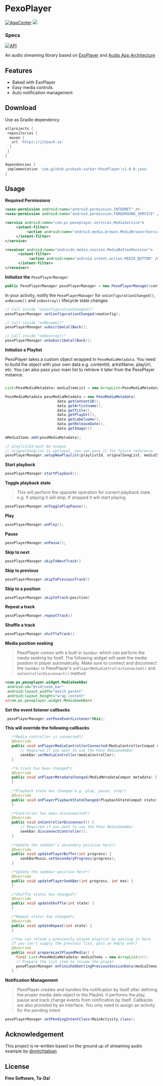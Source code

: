 # PexoPlayer

[![AppCenter](https://build.appcenter.ms/v0.1/apps/d918b5ba-166b-4637-be67-e9567c0b930e/branches/master/badge)](https://build.appcenter.ms/v0.1/apps/d918b5ba-166b-4637-be67-e9567c0b930e/branches/master/badge) [![](https://jitpack.io/v/prokash-sarkar/PexoPlayer.svg)](https://jitpack.io/#prokash-sarkar/PexoPlayer)

### Specs
[![API](https://img.shields.io/badge/API-15%2B-orange.svg?style=flat)](https://android-arsenal.com/api?level=16)

An audio streaming library based on [ExoPlayer](https://exoplayer.dev) and [Audio App Architecture](https://developer.android.com/guide/topics/media-apps/audio-app/building-an-audio-app)  

## Features

  - Baked with ExoPlayer 
  - Easy media controls
  - Auto notification management

## Download

Use as Gradle dependency

```gradle
allprojects {
 repositories {
  maven {
   url 'https://jitpack.io'
  }
 }
}

dependencies {
 implementation 'com.github.prokash-sarkar:PexoPlayer:v1.0.0-java'
}
```

## Usage

**Required Permissions**

```xml
<uses-permission android:name="android.permission.INTERNET" />
<uses-permission android:name="android.permission.FOREGROUND_SERVICE" />

<service android:name="com.ps.pexoplayer.services.MediaService">
     <intent-filter>
          <action android:name="android.media.browse.MediaBrowserService" />
     </intent-filter>
</service>

<receiver android:name="androidx.media.session.MediaButtonReceiver">
      <intent-filter>
           <action android:name="android.intent.action.MEDIA_BUTTON" />
      </intent-filter>
</receiver>
```

**Initialize the** ```PexoPlayerManager```

```Java
public PexoPlayerManager pexoPlayerManager = new PexoPlayerManager(context);
```

In your activity, notify the ```PexoPlayerManager``` for ```onConfigurationChanged()```, ```onResume()``` and ```onDestroy()``` lifecycle state changes

```Java
// Call inside "onConfigurationChanged()"
pexoPlayerManager.setConfigurationChanged(newConfig);

// Call inside "onResume()"
pexoPlayerManager.subscribeCallBack();

// Call inside "onDestroy()"
pexoPlayerManager.unSubscribeCallBack();
```

**Initialize a Playlist**

PexoPlayer takes a custom object wrapped in ```PexoMediaMetadata```. You need to build the object with your own data e.g. contentId, artistName, playUrl, etc. You can also pass your main list to retrieve it later from the PexoPlayer instance.

```java

List<PexoMediaMetadata> mediaItemList = new ArrayList<PexoMediaMetadata>();

PexoMediaMetadata pexoMediaMetadata = new PexoMediaMetadata(
                        data.getContentID(),
                        data.getArtistname(),
                        data.getTitle(),
                        data.getPlayUrl(),
                        data.getLabelname(),
                        data.getReleaseDate(),
                        data.getImage())
                        
mMediaItems.add(pexoMediaMetadata);

// playlistId must be unique
// orignalSongList is optional, you can pass it for future reference
pexoPlayerManager.setupNewPlaylist(playlistId, orignalSongList, mediaItemList, position);
```

**Start playback**

```java
pexoPlayerManager.startPlayback();
```

**Toggle playback state**

> This will perform the opposite operation for current playback state. e.g. If playing it will stop, If stopped it will start playing
>

```java
pexoPlayerManager.onTogglePlayPause();
```

**Play** 

```java
pexoPlayerManager.onPlay();
```

**Pause**

```java
pexoPlayerManager.onPause();
```

**Skip to next**

```java
pexoPlayerManager.skipToNextTrack()
```

**Skip to previous**

```java
pexoPlayerManager.skipToPreviousTrack()
```

**Skip to a position**

```java
pexoPlayerManager.skipToTrack(position)
```

**Repeat a track**

```java
pexoPlayerManager.repeatTrack()
```

**Shuffle a track**

```java
pexoPlayerManager.shuffleTrack()
```

**Media position seeking**

> PexoPlayer comes with a built in ```SeekBar``` which can perform the media seeking by itself. The following widget will seek the media position in player automatically. Make sure to connect and disconnect the ```SeekBar``` in PexoPlayer's ```onPlayerMediaControllerConnected()``` and ```onControllerDisconnect()``` method

```xml
<com.ps.pexoplayer.widget.MediaSeekBar    
 android:id="@+id/seek_bar"    
 android:layout_width="match_parent"    
 android:layout_height="wrap_content"                                     
</com.ps.pexoplayer.widget.MediaSeekBar>
```

**Set the event listener callbacks**

```java
 pexoPlayerManager.setPexoEventListener(this);
```

 **This will override the following callbacks**

 ```java
    /*Media controller is connected*/
    @Override
    public void onPlayerMediaControllerConnected(MediaControllerCompat mediaController) {
        // Required if you want to use the Pexo MediaSeekBar
        seekBar.setMediaController(mediaController);
    }

    /*A track has been changed*/
    @Override
    public void onPlayerMetadataChanged(MediaMetadataCompat metadata) {
    }
    
    /*Playback state has changed e.g. play, pause, stop*/
    @Override
    public void onPlayerPlaybackStateChanged(PlaybackStateCompat state) {
    }

    /*Controller has been disconnected*/
    @Override
    public void onControllerDisconnect() {
        // Required if you want to use the Pexo MediaSeekBar
        seekBar.disconnectController();
    }
    
    /*Update the seekbar's secondary position here*/
    @Override
    public void updatePlayerBuffer(int progress) {
        seekBarMusic.setSecondaryProgress(progress);
    }

    /*Update the seekbar position here*/
    @Override
    public void updatePlayerSeekBar(int progress, int max) {
    }

    /*Shuffle status has changed*/
    @Override
    public void updateShuffle(int state) {
    }

    /*Repeat status has changed*/
    @Override
    public void updateRepeat(int state) {
    }

    /*You can reload a previously played playlist by passing it here
    If you can't supply the previous list, pass an empty one*/
    @Override
    public void prepareLastPlayedMedia() {
      final List<PexoMediaMetadata> mediaItems = new ArrayList<>();
      // Prepare the list item to resume the player
      pexoPlayerManager.onFinishedGettingPreviousSessionData(mediaItems);
    }
 ```

**Notification Management**

> PexoPlayer creates and handles the notification by itself after defining the proper media data object to the Playlist. It performs the play, pause and track change events from notification by itself. Callbacks are also provided by an interface. You only need to assign an activity for the pending intent
>

```java
pexoPlayerManager.setPendingIntentClass(MainActivity.class);
```

## Acknowledgement

This project is re-written based on the ground up of streaming audio example by [@mitchtabian](https://github.com/mitchtabian)

License
----

**Free Software, Ta-Da!**
